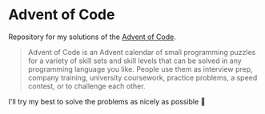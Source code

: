 # Advent of Code

Repository for my solutions of the [Advent of Code](https://adventofcode.com/2022/about).

> Advent of Code is an Advent calendar of small programming puzzles for a
> variety of skill sets and skill levels that can be solved in any programming
> language you like. People use them as interview prep, company training,
> university coursework, practice problems, a speed contest, or to challenge
> each other.

I'll try my best to solve the problems as nicely as possible :shushing_face: